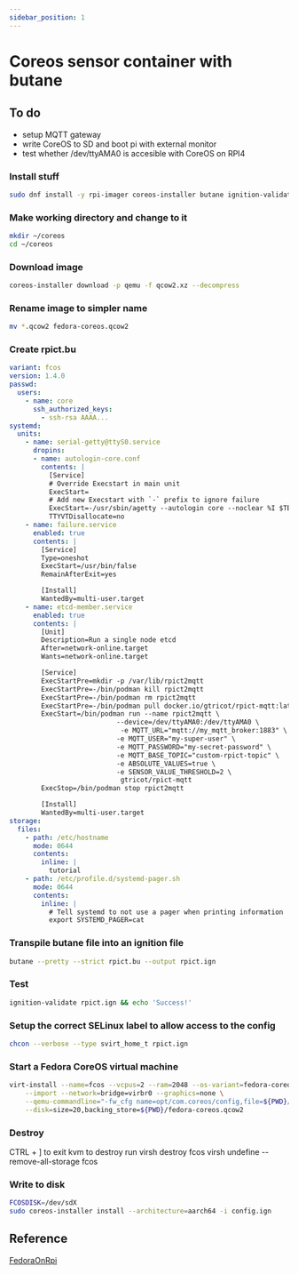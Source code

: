 ```yaml
---
sidebar_position: 1
---
```


# Coreos sensor container with butane

## To do
- setup MQTT gateway
- write CoreOS to SD and boot pi with external monitor
- test whether /dev/ttyAMA0 is accesible with CoreOS on RPI4



### Install stuff
``` bash
sudo dnf install -y rpi-imager coreos-installer butane ignition-validate
```

### Make working directory and change to it
``` bash
mkdir ~/coreos
cd ~/coreos
``` 

### Download image
``` bash
coreos-installer download -p qemu -f qcow2.xz --decompress
```

### Rename image to simpler name
``` bash
mv *.qcow2 fedora-coreos.qcow2
```


### Create rpict.bu 
``` yaml
variant: fcos
version: 1.4.0
passwd:
  users:
    - name: core
      ssh_authorized_keys:
        - ssh-rsa AAAA...
systemd:
  units:
    - name: serial-getty@ttyS0.service
      dropins:
      - name: autologin-core.conf
        contents: |
          [Service]
          # Override Execstart in main unit
          ExecStart=
          # Add new Execstart with `-` prefix to ignore failure
          ExecStart=-/usr/sbin/agetty --autologin core --noclear %I $TERM
          TTYVTDisallocate=no
    - name: failure.service
      enabled: true
      contents: |
        [Service]
        Type=oneshot
        ExecStart=/usr/bin/false
        RemainAfterExit=yes

        [Install]
        WantedBy=multi-user.target
    - name: etcd-member.service
      enabled: true
      contents: |
        [Unit]
        Description=Run a single node etcd
        After=network-online.target
        Wants=network-online.target

        [Service]
        ExecStartPre=mkdir -p /var/lib/rpict2mqtt
        ExecStartPre=-/bin/podman kill rpict2mqtt
        ExecStartPre=-/bin/podman rm rpict2mqtt
        ExecStartPre=-/bin/podman pull docker.io/gtricot/rpict-mqtt:latest
        ExecStart=/bin/podman run --name rpict2mqtt \
                           --device=/dev/ttyAMA0:/dev/ttyAMA0 \
                            -e MQTT_URL="mqtt://my_mqtt_broker:1883" \
                           -e MQTT_USER="my-super-user" \
                           -e MQTT_PASSWORD="my-secret-password" \
                           -e MQTT_BASE_TOPIC="custom-rpict-topic" \
                           -e ABSOLUTE_VALUES=true \
                           -e SENSOR_VALUE_THRESHOLD=2 \
                            gtricot/rpict-mqtt
        ExecStop=/bin/podman stop rpict2mqtt

        [Install]
        WantedBy=multi-user.target
storage:
  files:
    - path: /etc/hostname
      mode: 0644
      contents:
        inline: |
          tutorial
    - path: /etc/profile.d/systemd-pager.sh
      mode: 0644
      contents:
        inline: |
          # Tell systemd to not use a pager when printing information
          export SYSTEMD_PAGER=cat
```

### Transpile butane file into an ignition file
``` bash
butane --pretty --strict rpict.bu --output rpict.ign
```

### Test
``` bash
ignition-validate rpict.ign && echo 'Success!'
```

### Setup the correct SELinux label to allow access to the config
``` bash
chcon --verbose --type svirt_home_t rpict.ign
```

### Start a Fedora CoreOS virtual machine
``` bash
virt-install --name=fcos --vcpus=2 --ram=2048 --os-variant=fedora-coreos-stable \
    --import --network=bridge=virbr0 --graphics=none \
    --qemu-commandline="-fw_cfg name=opt/com.coreos/config,file=${PWD}/rpict.ign" \
    --disk=size=20,backing_store=${PWD}/fedora-coreos.qcow2
```


### Destroy
CTRL + ] to exit kvm
to destroy run
virsh destroy fcos
virsh undefine --remove-all-storage fcos

### Write to disk
``` bash
FCOSDISK=/dev/sdX
sudo coreos-installer install --architecture=aarch64 -i config.ign 
```
## Reference
[FedoraOnRpi](https://docs.fedoraproject.org/en-US/fedora-coreos/provisioning-raspberry-pi4/)